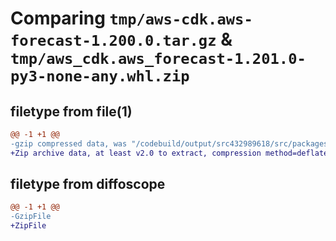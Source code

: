 # Comparing `tmp/aws-cdk.aws-forecast-1.200.0.tar.gz` & `tmp/aws_cdk.aws_forecast-1.201.0-py3-none-any.whl.zip`

## filetype from file(1)

```diff
@@ -1 +1 @@
-gzip compressed data, was "/codebuild/output/src432989618/src/packages/@aws-cdk/aws-forecast/dist/python/aws-cdk.aws-forecast-1.200.0.tar", last modified: Wed Apr 26 19:54:25 2023, max compression
+Zip archive data, at least v2.0 to extract, compression method=deflate
```

## filetype from diffoscope

```diff
@@ -1 +1 @@
-GzipFile
+ZipFile
```

